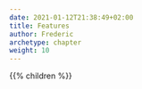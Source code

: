 ```yaml
---
date: 2021-01-12T21:38:49+02:00
title: Features
author: Frederic
archetype: chapter
weight: 10
---
```


{{% children %}}
